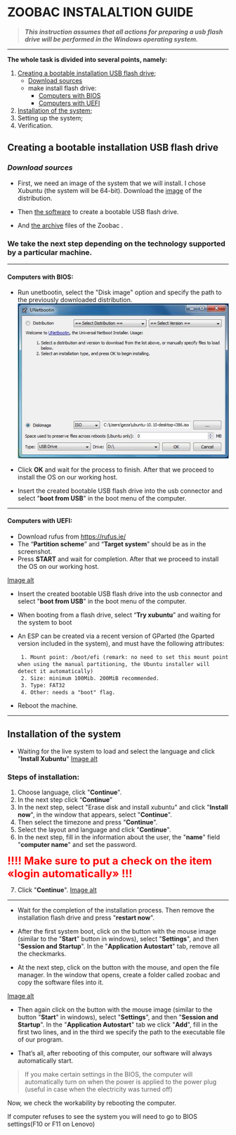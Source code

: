 # ZOOBAC INSTALALTION GUIDE

> ***This instruction assumes that all actions for preparing a usb flash drive will be performed in the
Windows operating system.***
____

**The whole task is divided into several points, namely:**

1. [Creating a bootable installation USB flash drive](#creating-a-bootable-installation-usb-flash-drive);
      - [Download sources](#download-sources)
      - make install flash drive:
          - [Computers with BIOS](#computers-with-bios)
          - [Computers with UEFI](#computers-with-uefi)
2. [Installation of the system](#installation-of-the-system);
3. Setting up the system;
4. Verification.

## Creating a bootable installation USB flash drive

### *Download sources*

- First, we need an image of the system that we will install. I chose Xubuntu (the system will be 64-bit). Download the [image](https://www.mirrorservice.org/sites/cdimage.ubuntu.com/cdimage/xubuntu/releases/20.04/release/xubuntu-20.04.2-desktop-amd64.iso) of the distribution.

- Then [the software](https://github.com/unetbootin/unetbootin/releases/download/647/unetbootin-windows-647.exe) to create a bootable USB flash drive.
- And [the archive](https://github.com/GetCider/zoobac_documentation/blob/master/src/Linux.zip) files of the Zoobac .


### **We take the next step depending on the technology supported by a particular machine.**
___

#### **Computers with BIOS:**

- Run unetbootin, select the "Disk image" option and specify the path to the previously downloaded distribution.![Image alt](https://github.com/GetCider/zoobac_documentation/raw/master/imgs/old_pc_1.jpg)

- Click **OK** and wait for the process to finish. After that we proceed to install the OS on our working host.

- Insert the created bootable USB flash drive into the usb connector and select "**boot from USB**" in the boot menu of the computer.

____

#### **Computers with UEFI:**

- Download rufus from https://rufus.ie/
- The “**Partition scheme**” and “**Target system**” should be as in the screenshot.
- Press **START** and wait for completion. After that we proceed to install the OS on our working host.

[Image alt](https://github.com/GetCider/zoobac_documentation/raw/master/imgs/new_pc_1.jpg)

- Insert the created bootable USB flash drive into the usb connector and select "**boot from USB**" in the boot menu of the computer.

- When booting from a flash drive, select “**Try xubuntu**” and waiting for the system to boot
  

- An ESP can be created via a recent version of GParted (the Gparted version included in the system), and must have the following attributes:
  
       1. Mount point: /boot/efi (remark: no need to set this mount point when using the manual partitioning, the Ubuntu installer will detect it automatically)
       2. Size: minimum 100Mib. 200MiB recommended.
       3. Type: FAT32
       4. Other: needs a "boot" flag.

- Reboot the machine.

____

## Installation of the system

- Waiting for the live system to load and select the language and click "**Install Xubuntu**"
  [Image alt](https://github.com/GetCider/zoobac_documentation/raw/master/imgs/installation1.png)

### Steps of installation: 

1. Choose language, click "**Continue**".
2. In the next stеp click “**Continue**”
3. In the next step, select "Erase disk and install xubuntu" and click "**Install now**", in the window that appears, select "**Continue**".
4. Then select the timezone and press "**Continue**".
5. Select the layout and language and click "**Continue**".
6. In the next step, fill in the information about the user, the "**name**" field "**computer name**" and set the password.

<span style="color:red; font-size:24px;">**!!!! Make sure to put a check on the item «login automatically» !!!** </span>

7. Click "**Continue**".
[Image alt](https://github.com/GetCider/zoobac_documentation/raw/master/imgs/installation2.png)

____

- Wait for the completion of the installation process. Then remove the installation flash drive and press "**restart now**".

- After the first system boot, click on the button with the mouse image (similar to the "**Start**" button in windows), select "**Settings**", and then "**Session and Startup**". In the "**Application Autostart**" tab, remove all the checkmarks.

- At the next step, click on the button with the mouse, and open the file manager. In the window that opens, create a folder called zoobac and copy the software files into it.

[Image alt](https://github.com/GetCider/zoobac_documentation/raw/master/imgs/installation3.png)

- Then again click on the button with the mouse image (similar to the button "**Start**" in windows), select "**Settings**", and then "**Session and Startup**". In the "**Application Autostart**" tab we click "**Add**", fill in the first two lines, and in the third we specify the path to the executable file of our program.

- That’s all, after rebooting of this computer, our software will always automatically start.

>If you make certain settings in the BIOS, the computer will automatically turn on when the power is applied to the power plug (useful in case when the electricity was turned off)

Now, we check the workability by rebooting the computer.

If computer refuses to see the system you will need to go to BIOS settings(F10 or F11 on Lenovo)
